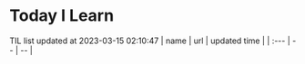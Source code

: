 # Today I Learn 
TIL list updated at 2023-03-15 02:10:47
| name | url | updated time |
| :--- | -- | -- |
